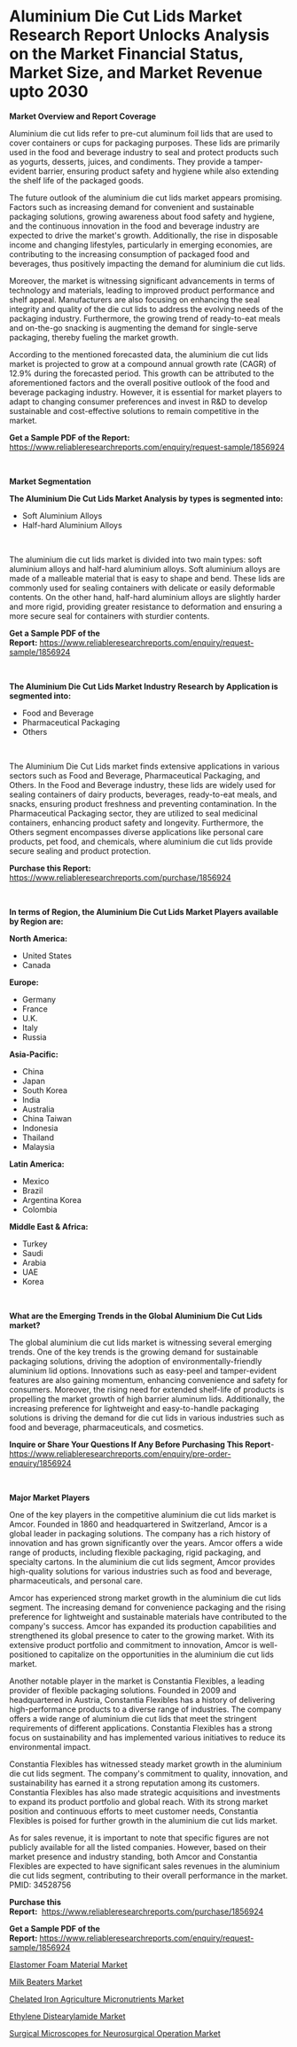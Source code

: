 <p><h1>Aluminium Die Cut Lids Market Research Report Unlocks Analysis on the Market Financial Status, Market Size, and Market Revenue upto 2030</h1></p><p><strong>Market Overview and Report Coverage</strong></p>
<p><p>Aluminium die cut lids refer to pre-cut aluminum foil lids that are used to cover containers or cups for packaging purposes. These lids are primarily used in the food and beverage industry to seal and protect products such as yogurts, desserts, juices, and condiments. They provide a tamper-evident barrier, ensuring product safety and hygiene while also extending the shelf life of the packaged goods.</p><p>The future outlook of the aluminium die cut lids market appears promising. Factors such as increasing demand for convenient and sustainable packaging solutions, growing awareness about food safety and hygiene, and the continuous innovation in the food and beverage industry are expected to drive the market's growth. Additionally, the rise in disposable income and changing lifestyles, particularly in emerging economies, are contributing to the increasing consumption of packaged food and beverages, thus positively impacting the demand for aluminium die cut lids.</p><p>Moreover, the market is witnessing significant advancements in terms of technology and materials, leading to improved product performance and shelf appeal. Manufacturers are also focusing on enhancing the seal integrity and quality of the die cut lids to address the evolving needs of the packaging industry. Furthermore, the growing trend of ready-to-eat meals and on-the-go snacking is augmenting the demand for single-serve packaging, thereby fueling the market growth.</p><p>According to the mentioned forecasted data, the aluminium die cut lids market is projected to grow at a compound annual growth rate (CAGR) of 12.9% during the forecasted period. This growth can be attributed to the aforementioned factors and the overall positive outlook of the food and beverage packaging industry. However, it is essential for market players to adapt to changing consumer preferences and invest in R&D to develop sustainable and cost-effective solutions to remain competitive in the market.</p></p>
<p><strong>Get a Sample PDF of the Report:</strong> <a href="https://www.reliableresearchreports.com/enquiry/request-sample/1856924">https://www.reliableresearchreports.com/enquiry/request-sample/1856924</a></p>
<p>&nbsp;</p>
<p><strong>Market Segmentation</strong></p>
<p><strong>The Aluminium Die Cut Lids Market Analysis by types is segmented into:</strong></p>
<p><ul><li>Soft Aluminium Alloys</li><li>Half-hard Aluminium Alloys</li></ul></p>
<p>&nbsp;</p>
<p><p>The aluminium die cut lids market is divided into two main types: soft aluminium alloys and half-hard aluminium alloys. Soft aluminium alloys are made of a malleable material that is easy to shape and bend. These lids are commonly used for sealing containers with delicate or easily deformable contents. On the other hand, half-hard aluminium alloys are slightly harder and more rigid, providing greater resistance to deformation and ensuring a more secure seal for containers with sturdier contents.</p></p>
<p><strong>Get a Sample PDF of the Report:</strong>&nbsp;<a href="https://www.reliableresearchreports.com/enquiry/request-sample/1856924">https://www.reliableresearchreports.com/enquiry/request-sample/1856924</a></p>
<p>&nbsp;</p>
<p><strong>The Aluminium Die Cut Lids Market Industry Research by Application is segmented into:</strong></p>
<p><ul><li>Food and Beverage</li><li>Pharmaceutical Packaging</li><li>Others</li></ul></p>
<p>&nbsp;</p>
<p><p>The Aluminium Die Cut Lids market finds extensive applications in various sectors such as Food and Beverage, Pharmaceutical Packaging, and Others. In the Food and Beverage industry, these lids are widely used for sealing containers of dairy products, beverages, ready-to-eat meals, and snacks, ensuring product freshness and preventing contamination. In the Pharmaceutical Packaging sector, they are utilized to seal medicinal containers, enhancing product safety and longevity. Furthermore, the Others segment encompasses diverse applications like personal care products, pet food, and chemicals, where aluminium die cut lids provide secure sealing and product protection.</p></p>
<p><strong>Purchase this Report:</strong>&nbsp; <a href="https://www.reliableresearchreports.com/purchase/1856924">https://www.reliableresearchreports.com/purchase/1856924</a></p>
<p>&nbsp;</p>
<p><strong>In terms of Region, the Aluminium Die Cut Lids Market Players available by Region are:</strong></p>
<p>
    <p> <strong> North America: </strong>
        <ul>
            <li>United States</li>
            <li>Canada</li>
        </ul>
        </p> 
    <p> <strong> Europe: </strong>
        <ul>
            <li>Germany</li>
            <li>France</li>
            <li>U.K.</li>
            <li>Italy</li>
            <li>Russia</li>
        </ul>
        </p> 
    <p> <strong> Asia-Pacific: </strong>
        <ul>
            <li>China</li>
            <li>Japan</li>
            <li>South Korea</li>
            <li>India</li>
            <li>Australia</li>
            <li>China Taiwan</li>
            <li>Indonesia</li>
            <li>Thailand</li>
            <li>Malaysia</li>
        </ul>
        </p> 
    <p> <strong> Latin America: </strong>
        <ul>
            <li>Mexico</li>
            <li>Brazil</li>
            <li>Argentina Korea</li>
            <li>Colombia</li>
        </ul>
        </p> 
    <p> <strong> Middle East & Africa: </strong>
        <ul>
            <li>Turkey</li>
            <li>Saudi</li>
            <li>Arabia</li>
            <li>UAE</li>
            <li>Korea</li>
        </ul>
    </p>
    </p>
<p>&nbsp;</p>
<p><strong>What are the Emerging Trends in the Global Aluminium Die Cut Lids market?</strong></p>
<p><p>The global aluminium die cut lids market is witnessing several emerging trends. One of the key trends is the growing demand for sustainable packaging solutions, driving the adoption of environmentally-friendly aluminium lid options. Innovations such as easy-peel and tamper-evident features are also gaining momentum, enhancing convenience and safety for consumers. Moreover, the rising need for extended shelf-life of products is propelling the market growth of high barrier aluminum lids. Additionally, the increasing preference for lightweight and easy-to-handle packaging solutions is driving the demand for die cut lids in various industries such as food and beverage, pharmaceuticals, and cosmetics.</p></p>
<p><strong>Inquire or Share Your Questions If Any Before Purchasing This Report</strong>- <a href="https://www.reliableresearchreports.com/enquiry/pre-order-enquiry/1856924">https://www.reliableresearchreports.com/enquiry/pre-order-enquiry/1856924</a></p>
<p>&nbsp;</p>
<p><strong>Major Market Players</strong></p>
<p><p>One of the key players in the competitive aluminium die cut lids market is Amcor. Founded in 1860 and headquartered in Switzerland, Amcor is a global leader in packaging solutions. The company has a rich history of innovation and has grown significantly over the years. Amcor offers a wide range of products, including flexible packaging, rigid packaging, and specialty cartons. In the aluminium die cut lids segment, Amcor provides high-quality solutions for various industries such as food and beverage, pharmaceuticals, and personal care.</p><p>Amcor has experienced strong market growth in the aluminium die cut lids segment. The increasing demand for convenience packaging and the rising preference for lightweight and sustainable materials have contributed to the company's success. Amcor has expanded its production capabilities and strengthened its global presence to cater to the growing market. With its extensive product portfolio and commitment to innovation, Amcor is well-positioned to capitalize on the opportunities in the aluminium die cut lids market.</p><p>Another notable player in the market is Constantia Flexibles, a leading provider of flexible packaging solutions. Founded in 2009 and headquartered in Austria, Constantia Flexibles has a history of delivering high-performance products to a diverse range of industries. The company offers a wide range of aluminium die cut lids that meet the stringent requirements of different applications. Constantia Flexibles has a strong focus on sustainability and has implemented various initiatives to reduce its environmental impact.</p><p>Constantia Flexibles has witnessed steady market growth in the aluminium die cut lids segment. The company's commitment to quality, innovation, and sustainability has earned it a strong reputation among its customers. Constantia Flexibles has also made strategic acquisitions and investments to expand its product portfolio and global reach. With its strong market position and continuous efforts to meet customer needs, Constantia Flexibles is poised for further growth in the aluminium die cut lids market.</p><p>As for sales revenue, it is important to note that specific figures are not publicly available for all the listed companies. However, based on their market presence and industry standing, both Amcor and Constantia Flexibles are expected to have significant sales revenues in the aluminium die cut lids segment, contributing to their overall performance in the market. PMID: 34528756</p></p>
<p><strong>Purchase this Report:</strong>&nbsp;&nbsp;<a href="https://www.reliableresearchreports.com/purchase/1856924">https://www.reliableresearchreports.com/purchase/1856924</a></p>
<p></p>
<p><strong>Get a Sample PDF of the Report:</strong>&nbsp;<a href="https://www.reliableresearchreports.com/enquiry/request-sample/1856924">https://www.reliableresearchreports.com/enquiry/request-sample/1856924</a></p>
<p><p><a href="https://www.linkedin.com/pulse/elastomer-foam-material-market-challenges-opportunities/">Elastomer Foam Material Market</a></p><p><a href="https://github.com/gaydyna/Market-Research-Report-List-1/blob/main/milk-beaters-market.md">Milk Beaters Market</a></p><p><a href="https://github.com/tamvrosiya/Market-Research-Report-List-1/blob/main/chelated-iron-agriculture-micronutrients-market.md">Chelated Iron Agriculture Micronutrients Market</a></p><p><a href="https://www.linkedin.com/pulse/ethylene-distearylamide-market-share-amp-new-trends/">Ethylene Distearylamide Market</a></p><p><a href="https://medium.com/@donaldortega4f/surgical-microscopes-for-neurosurgical-operation-market-size-and-market-trends-complete-industry-d73f7328bae1">Surgical Microscopes for Neurosurgical Operation Market</a></p></p>